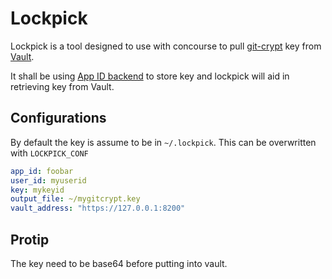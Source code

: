# Lockpick

Lockpick is a tool designed to use with concourse to pull [git-crypt](https://github.com/AGWA/git-crypt) key from [Vault](https://www.vaultproject.io/).

It shall be using [App ID backend](https://www.vaultproject.io/docs/auth/app-id.html) to store key and lockpick will aid in retrieving key from Vault.

## Configurations

By default the key is assume to be in `~/.lockpick`. This can be overwritten with `LOCKPICK_CONF`

```yaml
app_id: foobar
user_id: myuserid
key: mykeyid
output_file: ~/mygitcrypt.key
vault_address: "https://127.0.0.1:8200"
```


## Protip

The key need to be base64 before putting into vault.